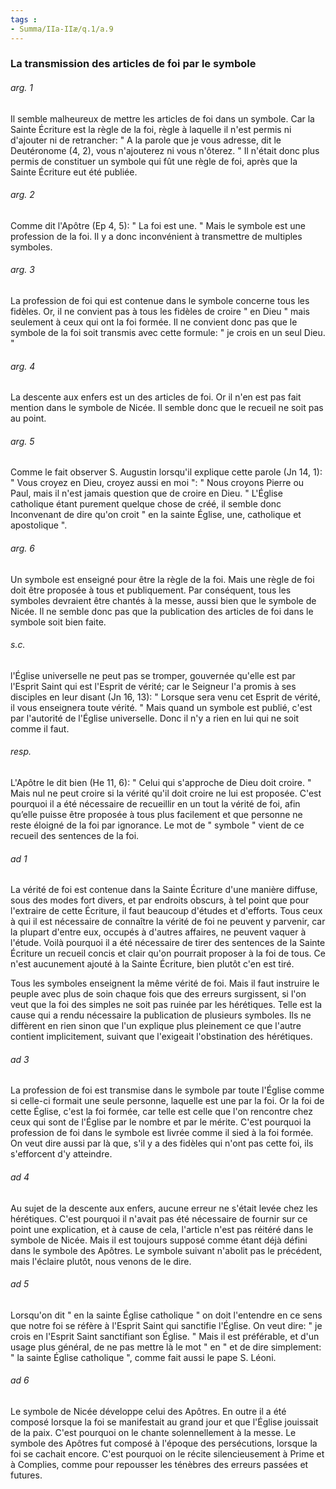 ```yaml
---
tags : 
- Summa/IIa-IIæ/q.1/a.9
---
```


### La transmission des articles de foi par le symbole

###### arg. 1
Il semble malheureux de mettre les articles de foi dans un symbole. Car la Sainte Écriture est la règle de la foi, règle à laquelle il n'est permis ni d'ajouter ni de retrancher: " A la parole que je vous adresse, dit le Deutéronome (4, 2), vous n'ajouterez ni vous n'ôterez. " Il n'était donc plus permis de constituer un symbole qui fût une règle de foi, après que la Sainte Écriture eut été publiée. 

###### arg. 2
Comme dit l'Apôtre (Ep 4, 5): " La foi est une. " Mais le symbole est une profession de la foi. Il y a donc inconvénient à transmettre de multiples symboles. 

###### arg. 3
La profession de foi qui est contenue dans le symbole concerne tous les fidèles. Or, il ne convient pas à tous les fidèles de croire " en Dieu " mais seulement à ceux qui ont la foi formée. Il ne convient donc pas que le symbole de la foi soit transmis avec cette formule: " je crois en un seul Dieu. " 

###### arg. 4
La descente aux enfers est un des articles de foi. Or il n'en est pas fait mention dans le symbole de Nicée. Il semble donc que le recueil ne soit pas au point. 

###### arg. 5
Comme le fait observer S. Augustin lorsqu'il explique cette parole (Jn 14, 1): " Vous croyez en Dieu, croyez aussi en moi ": " Nous croyons Pierre ou Paul, mais il n'est jamais question que de croire en Dieu. " L'Église catholique étant purement quelque chose de créé, il semble donc Inconvenant de dire qu'on croit " en la sainte Église, une, catholique et apostolique ". 

###### arg. 6
Un symbole est enseigné pour être la règle de la foi. Mais une règle de foi doit être proposée à tous et publiquement. Par conséquent, tous les symboles devraient être chantés à la messe, aussi bien que le symbole de Nicée. Il ne semble donc pas que la publication des articles de foi dans le symbole soit bien faite. 

###### s.c.
l'Église universelle ne peut pas se tromper, gouvernée qu'elle est par l'Esprit Saint qui est l'Esprit de vérité; car le Seigneur l'a promis à ses disciples en leur disant (Jn 16, 13): " Lorsque sera venu cet Esprit de vérité, il vous enseignera toute vérité. " Mais quand un symbole est publié, c'est par l'autorité de l'Église universelle. Donc il n'y a rien en lui qui ne soit comme il faut. 

###### resp.
L'Apôtre le dit bien (He 11, 6): " Celui qui s'approche de Dieu doit croire. " Mais nul ne peut croire si la vérité qu'il doit croire ne lui est proposée. C'est pourquoi il a été nécessaire de recueillir en un tout la vérité de foi, afin qu’elle puisse être proposée à tous plus facilement et que personne ne reste éloigné de la foi par ignorance. Le mot de " symbole " vient de ce recueil des sentences de la foi. 

###### ad 1
La vérité de foi est contenue dans la Sainte Écriture d'une manière diffuse, sous des modes fort divers, et par endroits obscurs, à tel point que pour l'extraire de cette Écriture, il faut beaucoup d'études et d'efforts. Tous ceux à qui il est nécessaire de connaître la vérité de foi ne peuvent y parvenir, car la plupart d'entre eux, occupés à d'autres affaires, ne peuvent vaquer à l'étude. Voilà pourquoi il a été nécessaire de tirer des sentences de la Sainte Écriture un recueil concis et clair qu'on pourrait proposer à la foi de tous. Ce n'est aucunement ajouté à la Sainte Écriture, bien plutôt c'en est tiré. 

Tous les symboles enseignent la même vérité de foi. Mais il faut instruire le peuple avec plus de soin chaque fois que des erreurs surgissent, si l'on veut que la foi des simples ne soit pas ruinée par les hérétiques. Telle est la cause qui a rendu nécessaire la publication de plusieurs symboles. Ils ne diffèrent en rien sinon que l'un explique plus pleinement ce que l'autre contient implicitement, suivant que l'exigeait l'obstination des hérétiques. 

###### ad 3
La profession de foi est transmise dans le symbole par toute l'Église comme si celle-ci formait une seule personne, laquelle est une par la foi. Or la foi de cette Église, c'est la foi formée, car telle est celle que l'on rencontre chez ceux qui sont de l'Église par le nombre et par le mérite. C'est pourquoi la profession de foi dans le symbole est livrée comme il sied à la foi formée. On veut dire aussi par là que, s'il y a des fidèles qui n'ont pas cette foi, ils s'efforcent d'y atteindre. 

###### ad 4
Au sujet de la descente aux enfers, aucune erreur ne s'était levée chez les hérétiques. C'est pourquoi il n'avait pas été nécessaire de fournir sur ce point une explication, et à cause de cela, l'article n'est pas réitéré dans le symbole de Nicée. Mais il est toujours supposé comme étant déjà défini dans le symbole des Apôtres. Le symbole suivant n'abolit pas le précédent, mais l'éclaire plutôt, nous venons de le dire. 

###### ad 5
Lorsqu'on dit " en la sainte Église catholique " on doit l'entendre en ce sens que notre foi se réfère à l'Esprit Saint qui sanctifie l'Église. On veut dire: " je crois en l'Esprit Saint sanctifiant son Église. " Mais il est préférable, et d'un usage plus général, de ne pas mettre là le mot " en " et de dire simplement: " la sainte Église catholique ", comme fait aussi le pape S. Léoni. 

###### ad 6
Le symbole de Nicée développe celui des Apôtres. En outre il a été composé lorsque la foi se manifestait au grand jour et que l'Église jouissait de la paix. C'est pourquoi on le chante solennellement à la messe. Le symbole des Apôtres fut composé à l'époque des persécutions, lorsque la foi se cachait encore. C'est pourquoi on le récite silencieusement à Prime et à Complies, comme pour repousser les ténèbres des erreurs passées et futures. 


